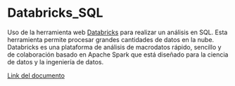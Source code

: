 # Databricks_SQL
Uso de la herramienta web [Databricks](https://azure.microsoft.com/es-es/products/databricks/) para realizar un análisis en SQL. Esta herramienta permite procesar grandes cantidades de datos en la nube. Databricks es una plataforma de análisis de macrodatos rápido, sencillo y de colaboración basado en Apache Spark que está diseñado para la ciencia de datos y la ingeniería de datos.

[Link del documento](https://felipecatalanperez.github.io/Databricks_SQL/)
